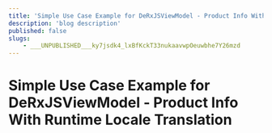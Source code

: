 ```yaml
---
title: 'Simple Use Case Example for DeRxJSViewModel - Product Info With Runtime Locale Translation'
description: 'blog description'
published: false
slugs:
    - ___UNPUBLISHED___ky7jsdk4_lxBfKckT33nukaavwpOeuwbhe7Y26mzd
---
```


# Simple Use Case Example for DeRxJSViewModel - Product Info With Runtime Locale Translation

